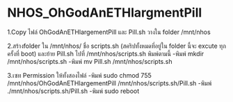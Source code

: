 # NHOS_OhGodAnETHlargmentPill

1.Copy ไฟล์ OhGodAnETHlargementPill และ Pill.sh วางใน folder /mnt/nhos

2.สร้างfolder ใน /mnt/nhos/ ชื่อ scripts.sh (สคริปทั้งหมดที่อยู่ใน folder นี้จะ excute ทุกครั้งที่ boot) และย้าย Pill.sh ไปที่ /mnt/nhos/scripts.sh พิมพ์ตามนี้
-พิมพ์ mkdir /mnt/nhos/scripts.sh
-พิมพ์ mv Pill.sh /mnt/nhos/scripts.sh

3.เซท Permission ให้ทั้งสองไฟล์
-พิมพ์ sudo chmod 755 /mnt/nhos/OhGodAnETHlargementPill /mnt/nhos/scripts.sh/Pill.sh
-พิมพ์ ./mnt/nhos/scripts.sh/Pill.sh
-พิมพ์ sudo reboot


